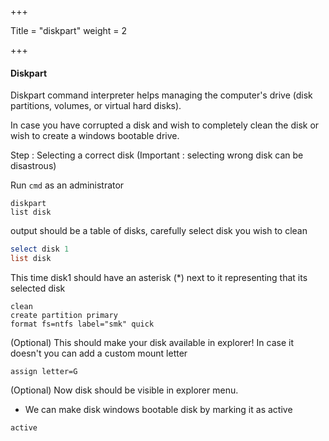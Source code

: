 +++

Title = "diskpart"
weight = 2

+++



#### Diskpart

Diskpart command interpreter helps managing the computer's drive (disk partitions, volumes, or virtual hard disks).

In case you have corrupted a disk and wish  to completely clean the disk or wish to create a windows bootable drive.

Step : Selecting a correct disk (Important : selecting wrong disk can be disastrous) 

Run `cmd` as an administrator

```power
diskpart
list disk
```

output should be a table of disks, carefully select disk you wish to clean

````powershell
select disk 1
list disk
````

This time disk1 should have an asterisk (*) next to it representing that its selected disk

````power
clean
create partition primary
format fs=ntfs label="smk" quick
````

(Optional) This should make your disk available in explorer! In case it doesn't you can add a custom mount letter

````power
assign letter=G
````

(Optional) Now disk should be visible in explorer menu.

- We can make disk windows bootable disk by marking it as active

```power
active
```

